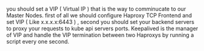 you should set a VIP ( Virtual IP ) that is the way to comminucate to our Master Nodes.
first of all we should configure Haproxy TCP Frontend and set VIP ( Like x.x.x.x:6443 ) , second you should  set your backend servers to proxy your requests to kube api servers ports.
Keepalived is the manager of VIP and handle the VIP termination between two Haproxys by running a script every one second. 
